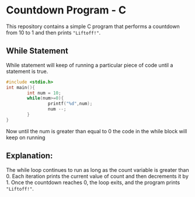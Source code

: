 # Countdown Program - C

This repository contains a simple C program that performs a countdown from 10 to 1 and then prints `"Liftoff!"`.

## While Statement

While statement will keep of running a particular piece of code until a statement is true.

```C
#include <stdio.h>
int main(){
        int num = 10;
        while(num>=0){
                printf("%d",num);
                num --;
        }
}
```

Now until the num is greater than equal to 0 the code in the while block will keep on running

## Explanation:

The while loop continues to run as long as the count variable is greater than 0.
Each iteration prints the current value of count and then decrements it by 1.
Once the countdown reaches 0, the loop exits, and the program prints `"Liftoff!"`.
